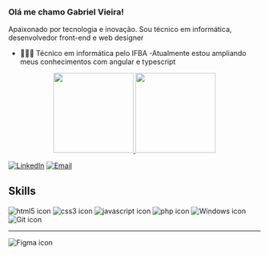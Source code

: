 ### Olá me chamo Gabriel Vieira!

Apaixonado por tecnologia e inovação. Sou técnico em informática, desenvolvedor front-end e web designer

- 👨🏽‍💻 Técnico em informática pelo IFBA
-Atualmente estou ampliando meus conhecimentos com angular e typescript

<div align="center">
  <a href="https://github.com/GabrielVieira14">
  <img height="160em" src="https://github-readme-stats.vercel.app/api?username=GabrielVieira14&show_icons=true&theme=radical&include_all_commits=true&count_private=true"/>

  <img height="160em" src="https://github-readme-stats.vercel.app/api/top-langs/?username=GabrielVieira14&layout=compact&langs_count=7&theme=radical"/>
</div>

<div>

 [![LinkedIn](https://img.shields.io/badge/LinkedIn-0077B5?style=for-the-badge&logo=linkedin&logoColor=white)](www.linkedin.com/in/gabrielvieira0) 
 [![Email](	https://img.shields.io/badge/Gmail-D14836?style=for-the-badge&logo=gmail&logoColor=white)](gabrielvieora14.gv@gmail.com)

</div>


## Skills

<div style="display: inline_block">
  <img align="center" alt="html5 icon" src="https://img.shields.io/badge/HTML-F03333?style=for-the-badge&logo=html5&logoColor=white"/> <img align="center" alt="css3 icon" src="https://img.shields.io/badge/CSS-004CE8?style=for-the-badge&logo=css3&logoColor=white"/> <img align="center" alt="javascript icon" src="https://img.shields.io/badge/JavaScript-FFC700?style=for-the-badge&logo=javascript&logoColor=black"/>
  <img align="center" alt="php icon" src="https://img.shields.io/badge/php-484C89?style=for-the-badge&logo=php&logoColor=white"/> <img align="center" alt="Windows icon" src="https://img.shields.io/badge/Windows-0078D6?style=for-the-badge&logo=windows&logoColor=white"/> <img align="center" alt="Git icon" src="https://img.shields.io/badge/Git-F05113?style=for-the-badge&logo=git&logoColor=white"/>
<hr/>
  <img align="center" alt="Figma icon" src="https://img.shields.io/badge/Figma-0C9A48?style=for-the-badge&logo=figma&logoColor=white"/> 


 
